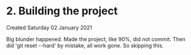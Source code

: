 # 2. Building the project
Created Saturday 02 January 2021

Big blunder happened. Made the project, like 90%, did not commit. Then did 'git reset --hard' by mistake, all work gone.
So skipping this.

